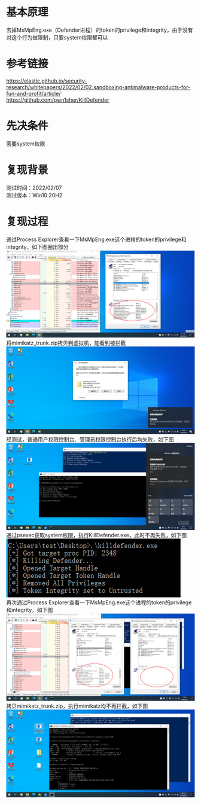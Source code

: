# 基本原理
去掉MsMpEng.exe（Defender进程）的token的privilege和integrity，由于没有对这个行为做限制，只要system权限都可以

# 参考链接
https://elastic.github.io/security-research/whitepapers/2022/02/02.sandboxing-antimalware-products-for-fun-and-profit/article/  
https://github.com/pwn1sher/KillDefender

# 先决条件
需要system权限

# 复现背景
测试时间：2022/02/07  
测试版本：Win10 20H2

# 复现过程
通过Process Explorer查看一下MsMpEng.exe这个进程的token的privilege和integrity，如下图圈出部分  
![image](./pic/01.png)  
将mimikatz_trunk.zip拷贝到虚拟机，能看到被拦截  
![image](./pic/02.png)  
经测试，普通用户权限控制台、管理员权限控制台执行后均失败，如下图  
![image](./pic/03.png)  
通过psexec获取system权限，执行KillDefender.exe，此时不再失败，如下图  
![image](./pic/04.png)  
再次通过Process Explorer查看一下MsMpEng.exe这个进程的token的privilege和integrity，如下图  
![image](./pic/05.png)  
拷贝mimikatz_trunk.zip，执行mimikatz均不再拦截，如下图  
![image](./pic/06.png)  